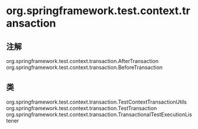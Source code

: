 # org.springframework.test.context.transaction

## 注解

org.springframework.test.context.transaction.AfterTransaction
org.springframework.test.context.transaction.BeforeTransaction

## 类

org.springframework.test.context.transaction.TestContextTransactionUtils
org.springframework.test.context.transaction.TestTransaction
org.springframework.test.context.transaction.TransactionalTestExecutionListener




